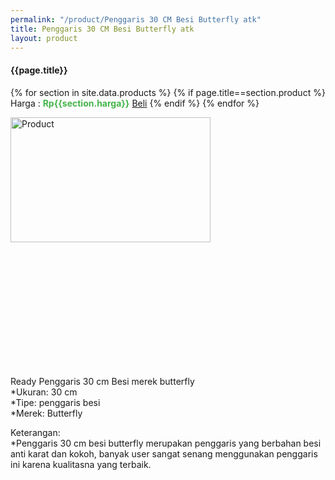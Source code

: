 ```yaml
---
permalink: "/product/Penggaris 30 CM Besi Butterfly atk"
title: Penggaris 30 CM Besi Butterfly atk
layout: product
---
```


#### {{page.title}}

{% for section in site.data.products %}
	{% if page.title==section.product %}
Harga : <span style="color:#42b549">**Rp{{section.harga}}**</span>  <a class="btn btn-success" href="http://api.whatsapp.com/send?phone={{site.whatsapp}}&text=kak saya mau beli {{page.title}} {{section.harga}} 1 buah bayarnya di kampus ia kak %3A)" style="width:100px;">Beli</a>
	{% endif %}
{% endfor %}

<image src="{{site.baseurl}}/img/Penggaris 30 CM Besi Butterfly atk.jpg" alt="Product" width="80%" height="50%" style="max-width:400px;max-height:400px"/>

Ready Penggaris 30 cm Besi merek butterfly  
*Ukuran: 30 cm  
*Tipe: penggaris besi  
*Merek: Butterfly  
  
Keterangan:  
*Penggaris 30 cm besi butterfly merupakan penggaris yang berbahan besi anti karat dan kokoh, banyak user sangat senang menggunakan penggaris ini karena kualitasna yang terbaik.
